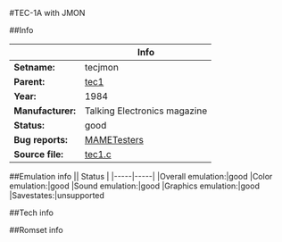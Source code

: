 #TEC-1A with JMON

##Info

||Info|
|-----|-----|
|**Setname:**|tecjmon
|**Parent:**|[tec1](tec1.md)
|**Year:**|1984
|**Manufacturer:**|Talking Electronics magazine
|**Status:**|good
|**Bug reports:**|[MAMETesters](http://mametesters.org/view_all_set.php?type=1&temporary=y&search=tec1.c)
|**Source file:**|[tec1.c](https://github.com/mamedev/mame/blob/master/src/mess/drivers/tec1.c)

##Emulation info
|| Status |
|-----|-----|
|Overall emulation:|good
|Color emulation:|good
|Sound emulation:|good
|Graphics emulation:|good
|Savestates:|unsupported

##Tech info

##Romset info

<!--- START OF EDITED COMMENT DO NOT TOUCH TEXT ABOVE-->
